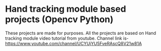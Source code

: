 # Hand tracking module based projects (Opencv Python)
 These projects are made for purposes. All the projects are based on Hand tracking module video tutorial from youtube.
 Channel link is- https://www.youtube.com/channel/UCYUjYU5FveRAscQ8V21w81A
